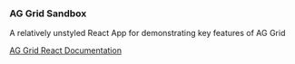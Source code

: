 ### AG Grid Sandbox

A relatively unstyled React App for demonstrating key features of AG Grid

[AG Grid React Documentation](https://www.ag-grid.com/react-data-grid/)
